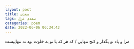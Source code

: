 ```yaml
---
layout: post
title: سعدی
tags: سعدی غزل
categories: poem
date: 2022-06-06 06:34:43
---
```


مرا و یاد تو بگذار و کنج تنهایی / که هر که با تو به خلوت بود نه تنهاییست
